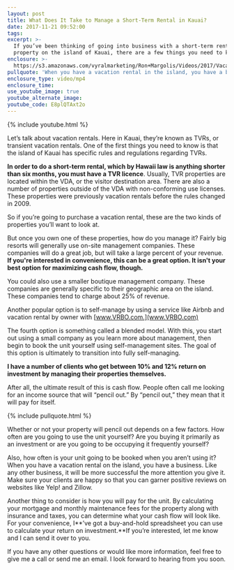 ```yaml
---
layout: post
title: What Does It Take to Manage a Short-Term Rental in Kauai?
date: 2017-11-21 09:52:00
tags:
excerpt: >-
  If you’ve been thinking of going into business with a short-term rental
  property on the island of Kauai, there are a few things you need to know.
enclosure: >-
  https://s3.amazonaws.com/vyralmarketing/Ron+Margolis/Videos/2017/Vacation%2520Rentals%2520In%2520Kauai%2520-%2520Kauai%2520Real%2520Estate-.mp4
pullquote: 'When you have a vacation rental in the island, you have a business.'
enclosure_type: video/mp4
enclosure_time:
use_youtube_image: true
youtube_alternate_image:
youtube_code: E8plQTAxt2o
---
```



{% include youtube.html %}

Let’s talk about vacation rentals. Here in Kauai, they’re known as TVRs, or transient vacation rentals. One of the first things you need to know is that the island of Kauai has specific rules and regulations regarding TVRs.

**In order to do a short-term rental, which by Hawaii law is anything shorter than six months, you must have a TVR licence**. Usually, TVR properties are located within the VDA, or the visitor destination area. There are also a number of properties outside of the VDA with non-conforming use licenses. These properties were previously vacation rentals before the rules changed in 2009.

So if you’re going to purchase a vacation rental, these are the two kinds of properties you’ll want to look at.

But once you own one of these properties, how do you manage it? Fairly big resorts will generally use on-site management companies. These companies will do a great job, but will take a large percent of your revenue. **If you're interested in convenience, this can be a great option. It isn't your best option for maximizing cash flow, though.​**

You could also use a smaller boutique management company. These companies are generally specific to their geographic area on the island. These companies tend to charge about 25% of revenue.

Another popular option is to self-manage by using a service like Airbnb and vacation rental by owner with [www.VRBO.com.](www.VRBO.com)

The fourth option is something called a blended model. With this, you start out using a small company as you learn more about management, then begin to book the unit yourself using self-management sites. The goal of this option is ultimately to transition into fully self-managing.

**I have a number of clients who get between 10% and 12% return on investment by managing their properties themselves.**

After all, the ultimate result of this is cash flow. People often call me looking for an income source that will “pencil out.” By “pencil out,” they mean that it will pay for itself.

{% include pullquote.html %}

Whether or not your property will pencil out depends on a few factors. How often are you going to use the unit yourself? Are you buying it primarily as an investment or are you going to be occupying it frequently yourself?

Also, how often is your unit going to be booked when you aren’t using it? When you have a vacation rental on the island, you have a business. Like any other business, it will be more successful the more attention you give it. Make sure your clients are happy so that you can garner positive reviews on websites like Yelp! and Zillow.

Another thing to consider is how you will pay for the unit. By calculating your mortgage and monthly maintenance fees for the property along with insurance and taxes, you can determine what your cash flow will look like. For your convenience, I**’ve got a buy-and-hold spreadsheet you can use to calculate your return on investment.**If you’re interested, let me know and I can send it over to you.

If you have any other questions or would like more information, feel free to give me a call or send me an email. I look forward to hearing from you soon.